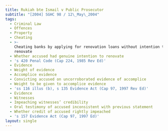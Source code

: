 ```yaml
---
title: Rukiah bte Ismail v Public Prosecutor
subtitle: "[2004] SGHC 98 / 12\_May\_2004"
tags:
  - Criminal Law
  - Offences
  - Property
  - Cheating
  - >-
    Cheating banks by applying for renovation loans without intention to
    renovate
  - Whether accused had genuine intention to renovate
  - 's 420 Penal Code (Cap 224, 1985 Rev Ed)'
  - Evidence
  - Weight of evidence
  - Accomplice evidence
  - Convicting accused on uncorroborated evidence of accomplice
  - Weight to be given to accomplice evidence
  - 'ss 116 illus (b), s 135 Evidence Act (Cap 97, 1997 Rev Ed)'
  - Evidence
  - Witnesses
  - Impeaching witnesses’ credibility
  - Oral testimony of accused inconsistent with previous statement
  - Whether credit of accused rightly impeached
  - 's 157 Evidence Act (Cap 97, 1997 Ed)'
layout: single
---
```


